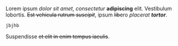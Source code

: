 Lorem ipsum *dolor sit amet*, *consectetur* **adipiscing** elit.
Vestibulum lobortis. ~~Est vehicula rutrum *suscipit*~~, ipsum ~~lib~~ero *placerat **tortor***.
    
    
    jbjhb
Suspendisse ~~et elit in enim tempus iaculis~~.
